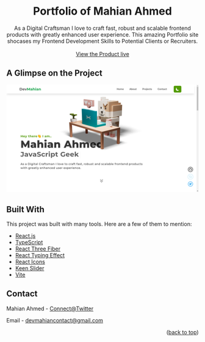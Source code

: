 <div id="top"></div>

<!-- PROJECT LOGO -->
<div align="center">
  <h1 align="center">Portfolio of Mahian Ahmed</h1>

  <p align="center">
    As a Digital Craftsman I love to craft fast, robust and scalable frontend products with greatly enhanced user experience. This amazing Portfolio site shocases my Frontend Development Skills to Potential Clients or Recruiters. 
    <br />
    <br />
    <a href="https://cryptoversereact.vercel.app/">View the Product live</a>
  </p>
</div>

<!-- ABOUT THE PROJECT -->

## A Glimpse on the Project

<img src="assets/images/portfolio-preview.png" alt="Home Page Preview" />

## Built With

This project was built with many tools. Here are a few of them to mention:

- [React.js](https://reactjs.org/)
- [TypeScript](https://www.typescriptlang.org/)
- [React Three Fiber](https://github.com/pmndrs/react-three-fiber)
- [React Typing Effect](https://github.com/lamyfarai/react-typing-effect#readme)
- [React Icons](https://react-icons.github.io/react-icons)
- [Keen Slider](https://keen-slider.io/)
- [Vite](https://vitejs.dev/)

<!-- CONTACT -->

## Contact

Mahian Ahmed - [Connect@Twitter](https://twitter.com/DeveloperMahian)

Email - devmahiancontact@gmail.com

<p align="right">(<a href="#top">back to top</a>)</p>
